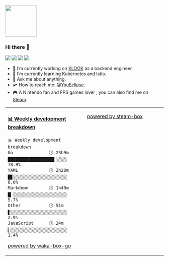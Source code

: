 <img src="https://github.com/YouEclipse/YouEclipse/blob/master/mario.gif" width="100">

### Hi there 👋

![](https://img.shields.io/badge/macOS-Catalina-d0d1d4)
![](https://img.shields.io/badge/Ubuntu-20.04%20LTS-db4923)
![](https://img.shields.io/badge/IDE-Visual%20Studio%20Code-blue)
![](https://img.shields.io/badge/Go-1.14.4-1cadd5)

- 🔭 I’m currently working on [KLOOK](https://www.klook.com) as a backend engineer.
- 🌱 I’m currently learning Kubernetes and Istio.
- 💬 Ask me about anything.
- 🛩️ How to reach me: [@YouEclipse](https://t.me/YouEclipse).
- 🎮 A Nintendo fan and FPS games lover , you can also find me on [Steam](https://steamcommunity.com/id/jiangzhangzhe).

<table>
<tr>
<td valign="top" width="50%">

<!-- waka-box start -->

#### <a href="https://gist.github.com/9bc7025496e478f439b9cd43eba989a4" target="_blank">📊 Weekly development breakdown</a>

```text
📊 Weekly development breakdown
Go              🕓 23h9m ██████████████████▏░░░░ 78.9%
YAML            🕓 2h20m █▊░░░░░░░░░░░░░░░░░░░░░  8.0%
Markdown        🕓 1h40m █▎░░░░░░░░░░░░░░░░░░░░░  5.7%
Other           🕓 51m   ▋░░░░░░░░░░░░░░░░░░░░░░  2.9%
JavaScript      🕓 24m   ▎░░░░░░░░░░░░░░░░░░░░░░  1.4%
```

<!-- Powered by https://github.com/YouEclipse/waka-box-go . -->
<!-- waka-box end -->

[powered by waka-box-go](https://github.com/YouEclipse/waka-box-go)

</td>
<td valign="top" width="50%">

<!-- steam-box start -->
<!-- steam-box end -->

[powered by steam-box](https://github.com/YouEclipse/steam-box)

</td>
</tr>
</table>

<!--
**YouEclipse/YouEclipse** is a ✨ _special_ ✨ repository because its `README.md` (this file) appears on your GitHub profile.

Here are some ideas to get you started:

- 🔭 I’m currently working on [KLOOK](https://www.klook.com)
- 🌱 I’m currently learning Kubernetes and Istio
- 👯 I’m looking to collaborate on ...
- 🤔 I’m looking for help with ...
- 💬 Ask me about ...
- 📫 How to reach me: ...
- 😄 Pronouns: ...
- ⚡ Fun fact: ...
-->
